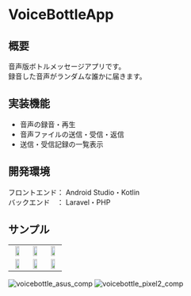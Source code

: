 # VoiceBottleApp

## 概要
音声版ボトルメッセージアプリです。<br>
録音した音声がランダムな誰かに届きます。

## 実装機能
- 音声の録音・再生
- 音声ファイルの送信・受信・返信
- 送信・受信記録の一覧表示

## 開発環境
フロントエンド： Android Studio・Kotlin<br>
バックエンド　： Laravel・PHP

## サンプル
<table border=0>
  <tr>
    <td align="center"><img src="https://user-images.githubusercontent.com/51155766/118807756-a9c0bd80-b8e3-11eb-8990-0f0b2904208b.png" width="60%"></td>
    <td align="center"><img src="https://user-images.githubusercontent.com/51155766/118810690-230ddf80-b8e7-11eb-818e-9c90ab2dbbcf.png" width="60%"></td>
    <td align="center"><img src="https://user-images.githubusercontent.com/51155766/118810786-3de05400-b8e7-11eb-8d9e-545ee5a6760a.png" width="60%"></td>
  </tr>
  <tr>
    <td align="center"><img src="https://user-images.githubusercontent.com/51155766/118810932-623c3080-b8e7-11eb-9687-99d10c736a25.png" width="60%"></td>
    <td align="center"><img src="https://user-images.githubusercontent.com/51155766/118810960-6b2d0200-b8e7-11eb-85c4-f3aacc82e3b0.png" width="60%"></td>
    <td align="center"><img src="https://user-images.githubusercontent.com/51155766/118812197-d4614500-b8e8-11eb-85e6-01d0ba1851bf.png" width="60%"></td>
  </tr>
</table>

![voicebottle_asus_comp](https://user-images.githubusercontent.com/51155766/118804708-00c49380-b8e0-11eb-9e86-55285245116b.gif)
![voicebottle_pixel2_comp](https://user-images.githubusercontent.com/51155766/118804719-0326ed80-b8e0-11eb-8aae-58580f636d9f.gif)
